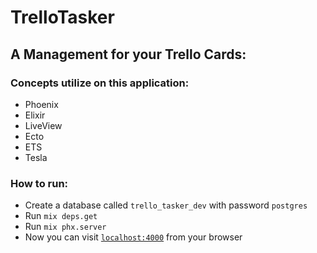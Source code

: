 # TrelloTasker

## A Management for your Trello Cards:

### Concepts utilize on this application:
- Phoenix
- Elixir
- LiveView
- Ecto
- ETS
- Tesla

### How to run:
- Create a database called `trello_tasker_dev` with password `postgres` 
- Run `mix deps.get`
- Run `mix phx.server`
- Now you can visit [`localhost:4000`](http://localhost:4000) from your browser
